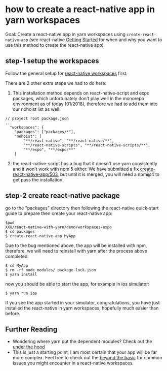 # how to create a react-native app in yarn workspaces

Goal: Create a react-native app in yarn workspaces using `create-react-native-app` (see react-native [Getting Started](https://facebook.github.io/react-native/docs/getting-started.html) for when and why you want to use this method to create the react-native app)

## step-1 setup the workspaces
Follow the general setup for [react-native workspaces](../../README.md) first. 

There are 2 other extra steps we had to do here:

1. This installation method depends on react-native-script and expo packages, which unfortunately don't play well in the monorepo environment as of today (01/2018), therefore we had to add them into our nohoist list as well:
```
// project root package.json
...
  "workspaces": {
    "packages": ["packages/*"],
    "nohoist": [
        "**/react-native", "**/react-native/**",
        "**/react-native-scripts", "**/react-native-scripts/**",
        "**/expo", "**/expo/**"
    ]
```

2. the react-native-script has a bug that it doesn't use yarn consistently and it won't work with npm 5 either. We have submitted a fix [create-react-native-app/503](https://github.com/react-community/create-react-native-app/pull/503), but until it is merged, you will need a npm@4 to get pass the installation.


## step-2 create react-native package
go to the "packages" directory then following the react-native quick-start guide to prepare then create your react-native app:
```
$pwd
XXX/react-native-with-yarn/demo/workspaces-expo
$ cd packages
$ create-react-native-app MyApp
```
Due to the bug mentioned above, the app will be installed with npm, therefore, we will need to reinstall with yarn after the process above completed: 
```
$ cd MyApp
$ rm -rf node_modules/ package-lock.json 
$ yarn install
```
now you should be able to start the app, for example in ios simulator:
```
$ yarn run ios
```
If you see the app started in your simulator, congratulations, you have just installed the react-native in yarn workspaces, hopefully much easier than before.

## Further Reading
- Wondering where yarn put the dependent modules? Check out the [under the hood](TODO)
- This is just a starting point, I am most certain that your app will be far more complex. Feel free to check out the [beyond the basic](TODO) for common issues you might encounter in a react-native workspaces. 







